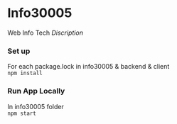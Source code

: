 # Info30005
Web Info Tech
*Discription*

### Set up
For each package.lock in info30005 & backend & client  
`npm install`

### Run App Locally
In info30005 folder  
`npm start`